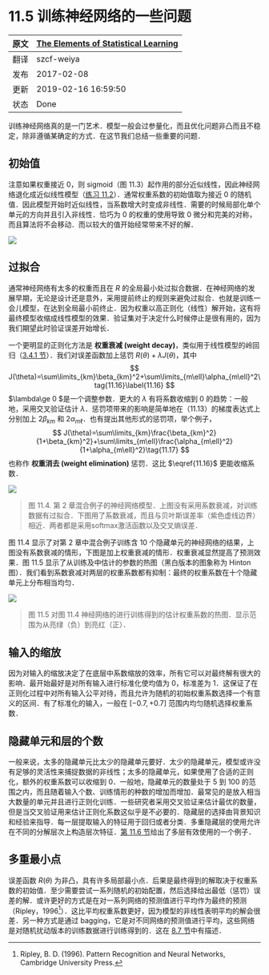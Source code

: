 # 11.5 训练神经网络的一些问题

| 原文   | [The Elements of Statistical Learning](https://esl.hohoweiya.xyz/book/The%20Elements%20of%20Statistical%20Learning.pdf) |
| ---- | ---------------------------------------- |
| 翻译   | szcf-weiya                               |
| 发布 | 2017-02-08 |
|更新|2019-02-16 16:59:50|
|状态|Done|

训练神经网络真的是一门艺术．模型一般会过参量化，而且优化问题非凸而且不稳定，除非遵循某确定的方式．在这节我们总结一些重要的问题．

## 初始值

注意如果权重接近 0，则 sigmoid（图 11.3）起作用的部分近似线性，因此神经网络退化成近似线性模型（[练习 11.2](https://github.com/szcf-weiya/ESL-CN/issues/177)）．通常权重系数的初始值取为接近 0 的随机值．因此模型开始时近似线性，当系数增大时变成非线性．需要的时候局部化单个单元的方向并且引入非线性．恰巧为 0 的权重的使用导致 0 微分和完美的对称，而且算法将不会移动．而以较大的值开始经常带来不好的解．

![](../img/11/fig11.3.png)

## 过拟合

通常神经网络有太多的权重而且在 $R$ 的全局最小处过拟合数据．在神经网络的发展早期，无论是设计还是意外，采用提前终止的规则来避免过拟合．也就是训练一会儿模型，在达到全局最小前终止．因为权重以高正则化（线性）解开始，这有将最终模型收缩成线性模型的效果．验证集对于决定什么时候停止是很有用的，因为我们期望此时验证误差开始增长．

一个更明显的正则化方法是 **权重衰减 (weight decay)**，类似用于线性模型的岭回归（[3.4.1 节](../03-Linear-Methods-for-Regression/3.4-Shrinkage-Methods/index.html)）．我们对误差函数加上惩罚 $R(\theta)+\lambda J(\theta)$，其中
$$
J(\theta)=\sum\limits_{km}\beta_{km}^2+\sum\limits_{m\ell}\alpha_{m\ell}^2\tag{11.16}\label{11.16}
$$
$\lambda\ge 0 $是一个调整参数．更大的 $\lambda$ 有将系数收缩到 0 的趋势：一般地，采用交叉验证估计 $\lambda$．惩罚项带来的影响是简单地在（11.13）的梯度表达式上分别加上 $2\beta_{km}$ 和 $2\alpha_{m\ell}$．也有提出其他形式的惩罚项，举个例子，
$$
J(\theta)=\sum\limits_{km}\frac{\beta_{km}^2}{1+\beta_{km}^2}+\sum\limits_{m\ell}\frac{\alpha_{m\ell}^2}{1+\alpha_{m\ell}^2}\tag{11.17}
$$
也称作 **权重消去 (weight elimination)** 惩罚．这比 $\eqref{11.16}$ 更能收缩系数．

![](../img/11/fig11.4.png)

> 图 11.4. 第 2 章混合例子的神经网络模型．上图没有采用系数衰减，对训练数据有过拟合．下图用了系数衰减，而且与贝叶斯误差率（紫色虚线边界）相近．两者都是采用softmax激活函数以及交叉熵误差．

图 11.4 显示了对第 2 章中混合例子训练含 10 个隐藏单元的神经网络的结果，上图没有系数衰减的情形，下图是加上权重衰减的情形．权重衰减显然提高了预测效果．图 11.5 显示了从训练及中估计的参数的热图（黑白版本的图象称为 Hinton 图）．我们看到系数衰减对两层的权重系数都有抑制：最终的权重系数在十个隐藏单元上分布相当均匀．

![](../img/11/fig11.5.png)

> 图 11.5 对图 11.4 神经网络的进行训练得到的估计权重系数的热图．显示范围为从亮绿（负）到亮红（正）．

## 输入的缩放

因为对输入的缩放决定了在底层中系数缩放的效率，所有它可以对最终解有很大的影响．最开始最好是对所有输入进行标准化使均值为 0，标准差为 1．这保证了在正则化过程中对所有输入公平对待，而且允许为随机的初始权重系数选择一个有意义的区间．有了标准化的输入，一般在 $[-0.7,+0.7]$ 范围内均匀随机选择权重系数．

## 隐藏单元和层的个数

一般来说，太多的隐藏单元比太少的隐藏单元要好．太少的隐藏单元，模型或许没有足够的灵活性来捕捉数据的非线性；太多的隐藏单元，如果使用了合适的正则化，额外的权重系数可以收缩到 0．一般地，隐藏单元的数量处于 5 到 100 的范围之内，而且随着输入个数、训练情形的种数的增加而增加．最常见的是放入相当大数量的单元并且进行正则化训练．一些研究者采用交叉验证来估计最优的数量，但是当交叉验证用来估计正则化系数这似乎是不必要的．隐藏层的选择由背景知识和经验来指导．每一层提取输入的特征用于回归或者分类．多重隐藏层的使用允许在不同的分解层次上构造层次特征．[第 11.6 节](11.6-Example-of-Simulated-Data.md)给出了多层有效使用的一个例子．

## 多重最小点

误差函数 $R(\theta)$ 为非凸，具有许多局部最小点．后果是最终得到的解取决于权重系数的初始值．至少需要尝试一系列随机的初始配置，然后选择给出最低（惩罚）误差的解．或许更好的方式是在对一系列网络的预测值进行平均作为最终的预测（Ripley，1996[^1]）．这比平均权重系数更好，因为模型的非线性表明平均的解会很差．另一种方式是通过 bagging，它是对不同网络的预测值进行平均，这些网络是对随机扰动版本的训练数据进行训练得到的．这在 [8.7 节](../08-Model-Inference-and-Averaging/8.7-Bagging/index.html)中有描述．

[^1]: Ripley, B. D. (1996). Pattern Recognition and Neural Networks, Cambridge University Press.

